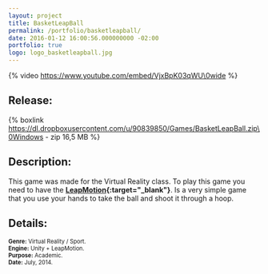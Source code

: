 ```yaml
---
layout: project
title: BasketLeapBall
permalink: /portfolio/basketleapball/
date: 2016-01-12 16:00:56.000000000 -02:00
portfolio: true
logo: logo_basketleapball.jpg
---
```


{% video https://www.youtube.com/embed/VjxBpK03qWU\0wide %}

## Release:

{% boxlink https://dl.dropboxusercontent.com/u/90839850/Games/BasketLeapBall.zip\0Windows - zip 16,5 MB %}

## Description:

This game was made for the Virtual Reality class. To play this game you need to have the **[LeapMotion](https://www.leapmotion.com/){:target="_blank"}**.
Is a very simple game that you use your hands to take the ball and shoot it through a hoop.

## Details:
<p style="font-size:0.8em">
<strong>Genre:</strong> Virtual Reality / Sport.<br>
<strong>Engine:</strong> Unity + LeapMotion.<br>
<strong>Purpose:</strong> Academic.<br>
<strong>Date:</strong> July, 2014.<br>
</p>
